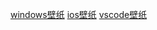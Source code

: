 [windows壁纸](https://ghproxy.com/https://raw.githubusercontent.com/nichuanfang/nichuanfang/main/dist/everyday.jpg)
[ios壁纸](https://ghproxy.com/https://raw.githubusercontent.com/nichuanfang/nichuanfang/main/dist/ios_everyday.jpg)
[vscode壁纸](https://ghproxy.com/https://raw.githubusercontent.com/nichuanfang/nichuanfang/main/dist/vscode_everyday.jpg)

